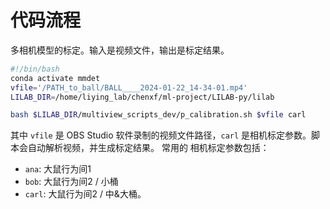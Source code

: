 # 代码流程

多相机模型的标定。输入是视频文件，输出是标定结果。

```bash
#!/bin/bash
conda activate mmdet
vfile='/PATH_to_ball/BALL____2024-01-22_14-34-01.mp4'
LILAB_DIR=/home/liying_lab/chenxf/ml-project/LILAB-py/lilab

bash $LILAB_DIR/multiview_scripts_dev/p_calibration.sh $vfile carl
```
其中 `vfile` 是 OBS Studio 软件录制的视频文件路径，`carl` 是相机标定参数。脚本会自动解析视频，并生成标定结果。
常用的 相机标定参数包括：

* `ana`: 大鼠行为间1
* `bob`: 大鼠行为间2 / 小桶
* `carl`: 大鼠行为间2 / 中&大桶。